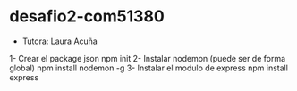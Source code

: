 # desafio2-com51380

- Tutora: Laura Acuña

1- Crear el package json
npm init
2- Instalar nodemon (puede ser de forma global)
npm install nodemon -g
3- Instalar el modulo de express
npm install express
